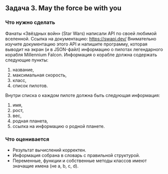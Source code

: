 ## Задача 3. May the force be with you
### Что нужно сделать
Фанаты «Звёздных войн» (Star Wars) написали API по своей любимой вселенной. Ссылка на документацию: https://swapi.dev/
Внимательно изучите документацию этого API и напишите программу, которая выводит на экран (и в JSON-файл)
информацию о пилотах легендарного корабля Millennium Falcon.
Информация о корабле должна содержать следующие пункты:

1) название,
2) максимальная скорость,
3) класс,
4) список пилотов.

Внутри списка о каждом пилоте должна быть следующая информация:

1) имя,
2) рост,
3) вес,
4) родная планета,
5) ссылка на информацию о родной планете.

### Что оценивается

- Результат вычислений корректен.
- Информация собрана в словарь с правильной структурой.
- Переменные, функции и собственные методы классов имеют значащие имена (не a, b, c, d).
